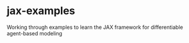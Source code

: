 # jax-examples
Working through examples to learn the JAX framework for differentiable agent-based modeling
